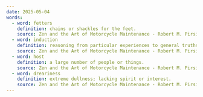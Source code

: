 ```yaml
---
date: 2025-05-04
words:
  - word: fetters
    definition: chains or shackles for the feet.
    source: Zen and the Art of Motorcycle Maintenance - Robert M. Pirsig
  - word: induction
    definition: reasoning from particular experiences to general truths. 
    source: Zen and the Art of Motorcycle Maintenance - Robert M. Pirsig
  - word: host
    definition: a large number of people or things. 
    source: Zen and the Art of Motorcycle Maintenance - Robert M. Pirsig
  - word: dreariness
    definition: extreme dullness; lacking spirit or interest. 
    source: Zen and the Art of Motorcycle Maintenance - Robert M. Pirsig
---
```

